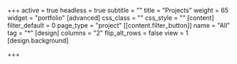 +++
active = true
headless = true
subtitle = ""
title = "Projects"
weight = 65
widget = "portfolio"
[advanced]
css_class = ""
css_style = ""
[content]
filter_default = 0
page_type = "project"
[[content.filter_button]]
name = "All"
tag = "*"
[design]
columns = "2"
flip_alt_rows = false
view = 1
[design.background]

+++
